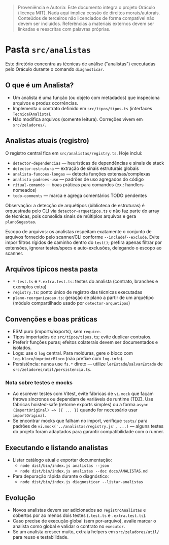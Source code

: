 > Proveniência e Autoria: Este documento integra o projeto Oráculo (licença MIT).
> Nada aqui implica cessão de direitos morais/autorais.
> Conteúdos de terceiros não licenciados de forma compatível não devem ser incluídos.
> Referências a materiais externos devem ser linkadas e reescritas com palavras próprias.

# Pasta `src/analistas`

Este diretório concentra as técnicas de análise ("analistas") executadas pelo Oráculo durante o comando `diagnosticar`.

## O que é um Analista?

- Um analista é uma função (ou objeto com metadados) que inspeciona arquivos e produz ocorrências.
- Implementa o contrato definido em `src/tipos/tipos.ts` (interfaces `Tecnica`/`Analista`).
- Não modifica arquivos (somente leitura). Correções vivem em `src/zeladores/`.

## Analistas atuais (registro)

O registro central fica em `src/analistas/registry.ts`. Hoje inclui:

- `detector-dependencias` — heurísticas de dependências e sinais de stack
- `detector-estrutura` — extração de sinais estruturais globais
- `analista-funcoes-longas` — detecta funções extensas/complexas
- `analista-padroes-uso` — padrões de uso agregados do código
- `ritual-comando` — boas práticas para comandos (ex.: handlers nomeados)
- `todo-comments` — marca e agrega comentários TODO pendentes

Observação: a detecção de arquétipos (biblioteca de estruturas) é orquestrada pelo CLI via `detector-arquetipos.ts` e não faz parte do array de técnicas, pois consolida sinais de múltiplos arquivos e gera `planoSugestao`.

Escopo de arquivos: os analistas respeitam exatamente o conjunto de arquivos fornecido pelo scanner/CLI conforme `--include`/`--exclude`. Evite impor filtros rígidos de caminho dentro do `test()`; prefira apenas filtrar por extensões, ignorar testes/specs e auto-exclusões, delegando o escopo ao scanner.

## Arquivos típicos nesta pasta

- `*-test.ts` e `*.extra.test.ts`: testes do analista (contrato, branches e exemplos extra)
- `registry.ts`: ponto único de registro das técnicas executadas
- `plano-reorganizacao.ts`: geração de plano a partir de um arquétipo (módulo compartilhado usado por `detector-arquetipos`)

## Convenções e boas práticas

- ESM puro (imports/exports), sem `require`.
- Tipos importados de `src/tipos/tipos.ts`; evite duplicar contratos.
- Preferir funções puras; efeitos colaterais devem ser documentados e isolados.
- Logs: use o `log` central. Para molduras, gere o bloco com `log.bloco`/`imprimirBloco` (não prefixe com `log.info`).
- Persistência: nunca use `fs.*` direto — utilize `lerEstado`/`salvarEstado` de `src/zeladores/util/persistencia.ts`.

### Nota sobre testes e mocks

- Ao escrever testes com Vitest, evite fábricas de `vi.mock` que façam throws síncronos ou dependam de variáveis de runtime (TDZ). Use fábricas hoisted-safe (retorne exports simples) ou a forma `async (importOriginal) => ({ ... })` quando for necessário usar `importOriginal`.
- Se encontrar mocks que falham no import, verifique `tests/` para padrões de `vi.mock('../analistas/registry.js', ...)` — alguns testes do projeto foram adaptados para garantir compatibilidade com o runner.

## Executando e listando analistas

- Listar catálogo atual e exportar documentação:
  - `node dist/bin/index.js analistas --json`
  - `node dist/bin/index.js analistas --doc docs/ANALISTAS.md`
- Para depuração rápida durante o diagnóstico:
  - `node dist/bin/index.js diagnosticar --listar-analistas`

## Evolução

- Novos analistas devem ser adicionados ao `registroAnalistas` e cobertos por ao menos dois testes (`.test.ts` e `.extra.test.ts`).
- Caso precise de execução global (sem por-arquivo), avalie marcar o analista como global e validar o contrato no `executor`.
- Se um analista crescer muito, extraia helpers em `src/zeladores/util/` para reuso e testabilidade.
